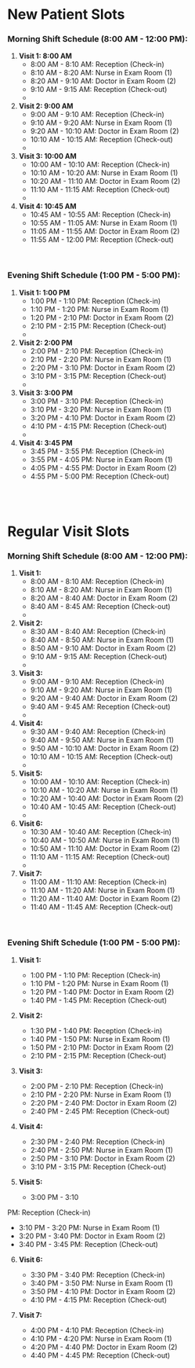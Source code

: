 # New Patient Slots
### Morning Shift Schedule (8:00 AM - 12:00 PM):
1. **Visit 1: 8:00 AM**
   - 8:00 AM - 8:10 AM: Reception (Check-in)
   - 8:10 AM - 8:20 AM: Nurse in Exam Room (1)
   - 8:20 AM - 9:10 AM: Doctor in Exam Room (2)
   - 9:10 AM - 9:15 AM: Reception (Check-out)
   - 
2. **Visit 2: 9:00 AM**
   - 9:00 AM - 9:10 AM: Reception (Check-in)
   - 9:10 AM - 9:20 AM: Nurse in Exam Room (1)
   - 9:20 AM - 10:10 AM: Doctor in Exam Room (2)
   - 10:10 AM - 10:15 AM: Reception (Check-out)
   - 
3. **Visit 3: 10:00 AM**
   - 10:00 AM - 10:10 AM: Reception (Check-in)
   - 10:10 AM - 10:20 AM: Nurse in Exam Room (1)
   - 10:20 AM - 11:10 AM: Doctor in Exam Room (2)
   - 11:10 AM - 11:15 AM: Reception (Check-out)
   - 
4. **Visit 4: 10:45 AM**
   - 10:45 AM - 10:55 AM: Reception (Check-in)
   - 10:55 AM - 11:05 AM: Nurse in Exam Room (1)
   - 11:05 AM - 11:55 AM: Doctor in Exam Room (2)
   - 11:55 AM - 12:00 PM: Reception (Check-out)

<br>

### Evening Shift Schedule (1:00 PM - 5:00 PM):
1. **Visit 1: 1:00 PM**
   - 1:00 PM - 1:10 PM: Reception (Check-in)
   - 1:10 PM - 1:20 PM: Nurse in Exam Room (1)
   - 1:20 PM - 2:10 PM: Doctor in Exam Room (2)
   - 2:10 PM - 2:15 PM: Reception (Check-out)
   - 
2. **Visit 2: 2:00 PM**
   - 2:00 PM - 2:10 PM: Reception (Check-in)
   - 2:10 PM - 2:20 PM: Nurse in Exam Room (1)
   - 2:20 PM - 3:10 PM: Doctor in Exam Room (2)
   - 3:10 PM - 3:15 PM: Reception (Check-out)
   - 
3. **Visit 3: 3:00 PM**
   - 3:00 PM - 3:10 PM: Reception (Check-in)
   - 3:10 PM - 3:20 PM: Nurse in Exam Room (1)
   - 3:20 PM - 4:10 PM: Doctor in Exam Room (2)
   - 4:10 PM - 4:15 PM: Reception (Check-out)
   - 
4. **Visit 4: 3:45 PM**
   - 3:45 PM - 3:55 PM: Reception (Check-in)
   - 3:55 PM - 4:05 PM: Nurse in Exam Room (1)
   - 4:05 PM - 4:55 PM: Doctor in Exam Room (2)
   - 4:55 PM - 5:00 PM: Reception (Check-out)

<br>

<br>

# Regular Visit Slots
### Morning Shift Schedule (8:00 AM - 12:00 PM):
1. **Visit 1:**
   - 8:00 AM - 8:10 AM: Reception (Check-in)
   - 8:10 AM - 8:20 AM: Nurse in Exam Room (1)
   - 8:20 AM - 8:40 AM: Doctor in Exam Room (2)
   - 8:40 AM - 8:45 AM: Reception (Check-out)
   - 
2. **Visit 2:**
   - 8:30 AM - 8:40 AM: Reception (Check-in)
   - 8:40 AM - 8:50 AM: Nurse in Exam Room (1)
   - 8:50 AM - 9:10 AM: Doctor in Exam Room (2)
   - 9:10 AM - 9:15 AM: Reception (Check-out)
   - 
3. **Visit 3:**
   - 9:00 AM - 9:10 AM: Reception (Check-in)
   - 9:10 AM - 9:20 AM: Nurse in Exam Room (1)
   - 9:20 AM - 9:40 AM: Doctor in Exam Room (2)
   - 9:40 AM - 9:45 AM: Reception (Check-out)
   - 
4. **Visit 4:**
   - 9:30 AM - 9:40 AM: Reception (Check-in)
   - 9:40 AM - 9:50 AM: Nurse in Exam Room (1)
   - 9:50 AM - 10:10 AM: Doctor in Exam Room (2)
   - 10:10 AM - 10:15 AM: Reception (Check-out)
   - 
5. **Visit 5:**
   - 10:00 AM - 10:10 AM: Reception (Check-in)
   - 10:10 AM - 10:20 AM: Nurse in Exam Room (1)
   - 10:20 AM - 10:40 AM: Doctor in Exam Room (2)
   - 10:40 AM - 10:45 AM: Reception (Check-out)
   - 
6. **Visit 6:**
   - 10:30 AM - 10:40 AM: Reception (Check-in)
   - 10:40 AM - 10:50 AM: Nurse in Exam Room (1)
   - 10:50 AM - 11:10 AM: Doctor in Exam Room (2)
   - 11:10 AM - 11:15 AM: Reception (Check-out)
   - 
7. **Visit 7:**
   - 11:00 AM - 11:10 AM: Reception (Check-in)
   - 11:10 AM - 11:20 AM: Nurse in Exam Room (1)
   - 11:20 AM - 11:40 AM: Doctor in Exam Room (2)
   - 11:40 AM - 11:45 AM: Reception (Check-out)

<br>

### Evening Shift Schedule (1:00 PM - 5:00 PM):
1. **Visit 1:**
   - 1:00 PM - 1:10 PM: Reception (Check-in)
   - 1:10 PM - 1:20 PM: Nurse in Exam Room (1)
   - 1:20 PM - 1:40 PM: Doctor in Exam Room (2)
   - 1:40 PM - 1:45 PM: Reception (Check-out)

2. **Visit 2:**
   - 1:30 PM - 1:40 PM: Reception (Check-in)
   - 1:40 PM - 1:50 PM: Nurse in Exam Room (1)
   - 1:50 PM - 2:10 PM: Doctor in Exam Room (2)
   - 2:10 PM - 2:15 PM: Reception (Check-out)

3. **Visit 3:**
   - 2:00 PM - 2:10 PM: Reception (Check-in)
   - 2:10 PM - 2:20 PM: Nurse in Exam Room (1)
   - 2:20 PM - 2:40 PM: Doctor in Exam Room (2)
   - 2:40 PM - 2:45 PM: Reception (Check-out)

4. **Visit 4:**
   - 2:30 PM - 2:40 PM: Reception (Check-in)
   - 2:40 PM - 2:50 PM: Nurse in Exam Room (1)
   - 2:50 PM - 3:10 PM: Doctor in Exam Room (2)
   - 3:10 PM - 3:15 PM: Reception (Check-out)

5. **Visit 5:**
   - 3:00 PM - 3:10

 PM: Reception (Check-in)
   - 3:10 PM - 3:20 PM: Nurse in Exam Room (1)
   - 3:20 PM - 3:40 PM: Doctor in Exam Room (2)
   - 3:40 PM - 3:45 PM: Reception (Check-out)

6. **Visit 6:**
   - 3:30 PM - 3:40 PM: Reception (Check-in)
   - 3:40 PM - 3:50 PM: Nurse in Exam Room (1)
   - 3:50 PM - 4:10 PM: Doctor in Exam Room (2)
   - 4:10 PM - 4:15 PM: Reception (Check-out)

7. **Visit 7:**
   - 4:00 PM - 4:10 PM: Reception (Check-in)
   - 4:10 PM - 4:20 PM: Nurse in Exam Room (1)
   - 4:20 PM - 4:40 PM: Doctor in Exam Room (2)
   - 4:40 PM - 4:45 PM: Reception (Check-out)
